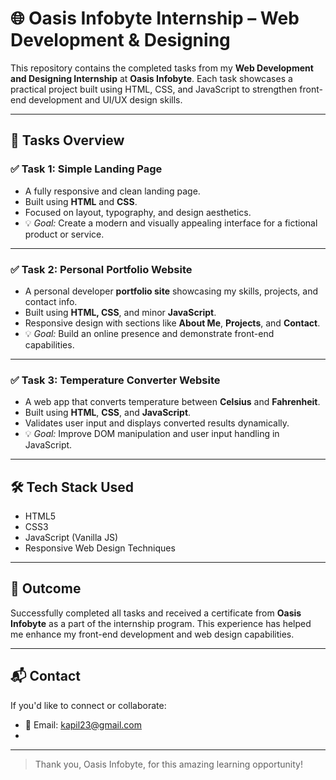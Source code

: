 # 🌐 Oasis Infobyte Internship – Web Development & Designing

This repository contains the completed tasks from my **Web Development and Designing Internship** at **Oasis Infobyte**. Each task showcases a practical project built using HTML, CSS, and JavaScript to strengthen front-end development and UI/UX design skills.

---

## 📁 Tasks Overview

### ✅ Task 1: Simple Landing Page
- A fully responsive and clean landing page.
- Built using **HTML** and **CSS**.
- Focused on layout, typography, and design aesthetics.
- 💡 *Goal:* Create a modern and visually appealing interface for a fictional product or service.
---

### ✅ Task 2: Personal Portfolio Website
- A personal developer **portfolio site** showcasing my skills, projects, and contact info.
- Built using **HTML, CSS**, and minor **JavaScript**.
- Responsive design with sections like **About Me**, **Projects**, and **Contact**.
- 💡 *Goal:* Build an online presence and demonstrate front-end capabilities.

---

### ✅ Task 3: Temperature Converter Website
- A web app that converts temperature between **Celsius** and **Fahrenheit**.
- Built using **HTML**, **CSS**, and **JavaScript**.
- Validates user input and displays converted results dynamically.
- 💡 *Goal:* Improve DOM manipulation and user input handling in JavaScript.

---

## 🛠️ Tech Stack Used
- HTML5  
- CSS3  
- JavaScript (Vanilla JS)  
- Responsive Web Design Techniques

---

## 🏁 Outcome
Successfully completed all tasks and received a certificate from **Oasis Infobyte** as a part of the internship program. This experience has helped me enhance my front-end development and web design capabilities.


---

## 📬 Contact

If you'd like to connect or collaborate:

- 📧 Email: kapil23@gmail.com
- 
---

> Thank you, Oasis Infobyte, for this amazing learning opportunity!

